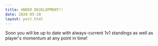 ```yaml
---
title: UNDER DEVELOPMENT!!
date: 2020-05-20
layout: post.html
---
```


Soon you will be up to date with always-current 1v1 standings as well as player's momentum at any point in time!